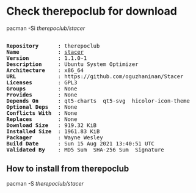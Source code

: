 # Check therepoclub for download

pacman -Si *therepoclub/stacer*

<div class="highlight"><pre class="highlight"><text>
<b>Repository</b>      : therepoclub
<b>Name</b>            : <a href="../../x86_64/stacer-1.1.0-1-x86_64.pkg.tar.zst">stacer</a>
<b>Version</b>         : 1.1.0-1
<b>Description</b>     : Ubuntu System Optimizer
<b>Architecture</b>    : x86_64
<b>URL</b>             : https://github.com/oguzhaninan/Stacer
<b>Licenses</b>        : GPL3
<b>Groups</b>          : None
<b>Provides</b>        : None
<b>Depends On</b>      : qt5-charts  qt5-svg  hicolor-icon-theme
<b>Optional Deps</b>   : None
<b>Conflicts With</b>  : None
<b>Replaces</b>        : None
<b>Download Size</b>   : 919.32 KiB
<b>Installed Size</b>  : 1961.83 KiB
<b>Packager</b>        : Wayne Wesley <wayne6324@gmail.com>
<b>Build Date</b>      : Sun 15 Aug 2021 13:40:51 UTC
<b>Validated By</b>    : MD5 Sum  SHA-256 Sum  Signature
</text></pre></div>

## How to install from therepoclub

pacman -S *therepoclub/stacer*
